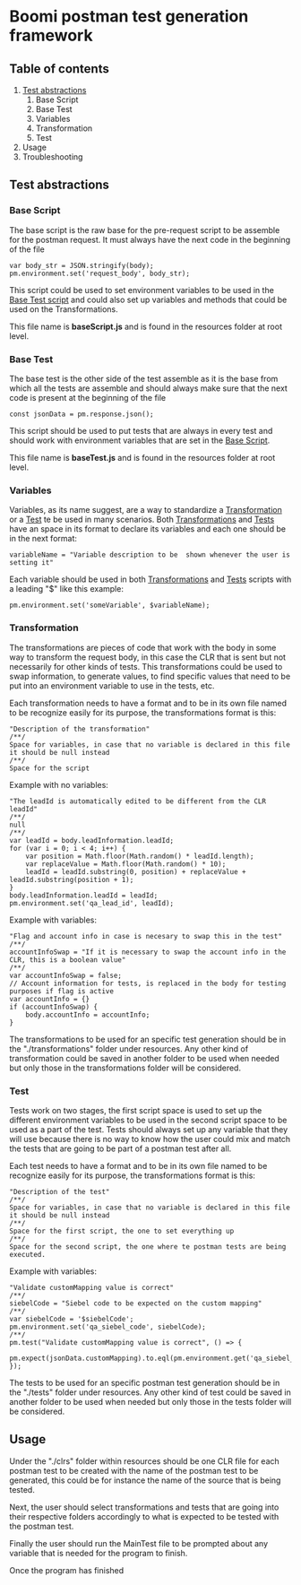 # Boomi postman test generation framework

## Table of contents

1. [Test abstractions](#test-abstractions)
    1. Base Script
    2. Base Test
    3. Variables
    4. Transformation
    5. Test
2. Usage
3. Troubleshooting
 
## Test abstractions
### Base Script
The base script is the raw base for the pre-request script to be assemble for the postman request. It must always have the next code in the beginning of the file

    var body_str = JSON.stringify(body);  
    pm.environment.set('request_body', body_str);
This script could be used to set environment variables to be used in the [Base Test script](#base-test) and could also set up variables and methods that could be used on the Transformations.

This file name is **baseScript.js** and is found in the resources folder at root level.
### Base Test
The base test is the other side of the test assemble as it is the base from which all the tests are assemble and should always make sure that the next code is present at the beginning of the file

    const jsonData = pm.response.json();
This script should be used to put tests that are always in every test and should work with environment variables that are set in the [Base Script](#base-script).

This file name is **baseTest.js** and is found in the resources folder at root level.

### Variables
Variables, as its name suggest, are a way to standardize a [Transformation](#transformation) or a [Test](#test) te be used in many scenarios. Both [Transformations](#transformation) and [Tests](#test) have an space in its format to declare its variables and each one should be in the next format:

    variableName = "Variable description to be  shown whenever the user is setting it"
Each variable should be used in both [Transformations](#transformation) and [Tests](#test) scripts with a leading "$" like this example:

    pm.environment.set('someVariable', $variableName);


### Transformation
The transformations are pieces of code that work with the body in some way to transform the request body, in this case the CLR that is sent but not necessarily for other kinds of tests. This transformations could be used to swap information, to generate values, to find specific values that need to be  put into an environment variable to use in the tests, etc.

Each transformation needs to have a format and to be in its own file named to be recognize easily for its purpose, the transformations format is this:

    "Description of the transformation"  
	/**/  
	Space for variables, in case that no variable is declared in this file it should be null instead
	/**/
	Space for the script

Example with no variables:

    "The leadId is automatically edited to be different from the CLR leadId"  
	/**/  
	null  
	/**/  
	var leadId = body.leadInformation.leadId;  
	for (var i = 0; i < 4; i++) {  
		var position = Math.floor(Math.random() * leadId.length);  
		var replaceValue = Math.floor(Math.random() * 10);  
		leadId = leadId.substring(0, position) + replaceValue + leadId.substring(position + 1);  
	}  
	body.leadInformation.leadId = leadId;  
	pm.environment.set('qa_lead_id', leadId);

Example with variables:

    "Flag and account info in case is necesary to swap this in the test"  
	/**/  
	accountInfoSwap = "If it is necessary to swap the account info in the CLR, this is a boolean value"  
	/**/  
	var accountInfoSwap = false;  
	// Account information for tests, is replaced in the body for testing purposes if flag is active  
	var accountInfo = {}  
	if (accountInfoSwap) {  
		body.accountInfo = accountInfo;  
	}

The transformations to be used for an specific test generation should be in the "./transformations" folder under resources. Any other kind of transformation could be saved in another folder to be used when needed but only those in the transformations folder will be considered.

### Test
Tests work on two stages, the first script space is used to set up the different environment variables to be used in the second script space to be used as a part of the test. Tests should always set up any variable that they will use because there is no way to know how the user could mix and match the tests that are going to be part of a postman test after all.

Each test needs to have a format and to be in its own file named to be recognize easily for its purpose, the transformations format is this:

    "Description of the test"  
	/**/  
	Space for variables, in case that no variable is declared in this file it should be null instead
	/**/
	Space for the first script, the one to set everything up
	/**/
	Space for the second script, the one where te postman tests are being executed.

Example with variables:

    "Validate customMapping value is correct"  
	/**/  
	siebelCode = "Siebel code to be expected on the custom mapping"  
	/**/  
	var siebelCode = '$siebelCode';  
	pm.environment.set('qa_siebel_code', siebelCode);  
	/**/  
	pm.test("Validate customMapping value is correct", () => {  
		pm.expect(jsonData.customMapping).to.eql(pm.environment.get('qa_siebel_code'));  
	});
The tests to be used for an specific postman test generation should be in the "./tests" folder under resources. Any other kind of test could be saved in another folder to be used when needed but only those in the tests folder will be considered.

## Usage
Under the "./clrs" folder within resources should be one CLR file for each postman test to be created with the name of the postman test to be generated, this could be for instance the name of the source that is being tested.

Next, the user should select transformations and tests that are going into their respective folders accordingly to what is expected to be tested with the postman test.

Finally the user should run the MainTest file to be prompted about any variable that is needed for the program to finish.

Once the program has finished 
<!--stackedit_data:
eyJoaXN0b3J5IjpbLTc5MTk3NDk2NSw4MzEzNTY2ODJdfQ==
-->